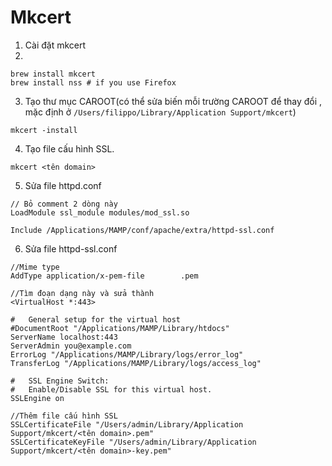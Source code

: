 # Mkcert

1. Cài đặt mkcert
2. 
```
brew install mkcert
brew install nss # if you use Firefox
```
3. Tạo thư mục CAROOT(có thể sửa biến mỗi trường CAROOT để thay đổi , mặc định ở `/Users/filippo/Library/Application Support/mkcert`)
```
mkcert -install
```
4. Tạo file cấu hình SSL.
```
mkcert <tên domain>
```
5. Sửa file httpd.conf
 ```
 // Bỏ comment 2 dòng này
 LoadModule ssl_module modules/mod_ssl.so

Include /Applications/MAMP/conf/apache/extra/httpd-ssl.conf
 ```
 6. Sửa file httpd-ssl.conf
 ```
 //Mime type
 AddType application/x-pem-file 	   .pem
 
 //Tìm đoạn dạng này và sửa thành 
 <VirtualHost *:443>

#   General setup for the virtual host
#DocumentRoot "/Applications/MAMP/Library/htdocs"
ServerName localhost:443
ServerAdmin you@example.com
ErrorLog "/Applications/MAMP/Library/logs/error_log"
TransferLog "/Applications/MAMP/Library/logs/access_log"

#   SSL Engine Switch:
#   Enable/Disable SSL for this virtual host.
SSLEngine on

//Thêm file cấu hình SSL
SSLCertificateFile "/Users/admin/Library/Application Support/mkcert/<tên domain>.pem"
SSLCertificateKeyFile "/Users/admin/Library/Application Support/mkcert/<tên domain>-key.pem"
 ```
